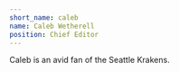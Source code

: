 ```yaml
---
short_name: caleb
name: Caleb Wetherell
position: Chief Editor
---
```

Caleb is an avid fan of the Seattle Krakens.
